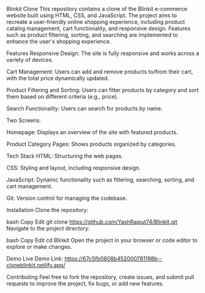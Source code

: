 Blinkit Clone
This repository contains a clone of the Blinkit e-commerce website built using HTML, CSS, and JavaScript. The project aims to recreate a user-friendly online shopping experience, including product catalog management, cart functionality, and responsive design. Features such as product filtering, sorting, and searching are implemented to enhance the user's shopping experience.

Features
Responsive Design: The site is fully responsive and works across a variety of devices.

Cart Management: Users can add and remove products to/from their cart, with the total price dynamically updated.

Product Filtering and Sorting: Users can filter products by category and sort them based on different criteria (e.g., price).

Search Functionality: Users can search for products by name.

Two Screens:

Homepage: Displays an overview of the site with featured products.

Product Category Pages: Shows products organized by categories.

Tech Stack
HTML: Structuring the web pages.

CSS: Styling and layout, including responsive design.

JavaScript: Dynamic functionality such as filtering, searching, sorting, and cart management.

Git: Version control for managing the codebase.

Installation
Clone the repository:

bash
Copy
Edit
git clone https://github.com/YashRajput74/Blinkit.git
Navigate to the project directory:

bash
Copy
Edit
cd Blinkit
Open the project in your browser or code editor to explore or make changes.

Demo
Live Demo Link: https://67c5fb0808b452000781198b--cloneblinkit.netlify.app/

Contributing
Feel free to fork the repository, create issues, and submit pull requests to improve the project, fix bugs, or add new features.